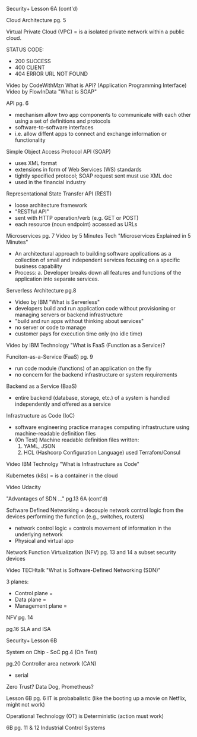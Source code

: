 Security+ Lesson 6A (cont'd)

Cloud Architecture 
pg. 5

Virtual Private Cloud (VPC) = is a isolated private network within a public cloud.

STATUS CODE: 
- 200 SUCCESS
- 400 CLIENT 
- 404 ERROR URL NOT FOUND

Video by CodeWithMzn What is API? (Application Programming Interface)
Video by FlowInData "What is SOAP"

API pg. 6 
- mechanism allow two app components to communicate with each other using a set of definitions and protocols
- software-to-software interfaces
- i.e. allow diffent apps to connect and exchange information or functionality


Simple Object Access Protocol API (SOAP)
- uses XML format 
- extensions in form of Web Services (WS) standards
- tightly specified protocol; SOAP request sent must use XML doc
- used in the financial industry

Representational State Transfer API (REST)
- loose architecture framework
- "RESTful API"
- sent with HTTP operation/verb (e.g. GET or POST)
- each resource (noun endpoint) accessed as URLs

Microservices pg. 7
Video by 5 Minutes Tech "Microservices Explained in 5 Minutes"

- An architectural approach to building software applications as a collection of small and independent services focusing on a specific business capability
- Process:
  a. Developer breaks down all features and functions of the application into separate services.

Serverless Architecture pg.8 
  - Video by IBM "What is Serverless"
  - developers build and run application code without provisioning or managing servers or backend infrastructure
  - "build and run apps without thinking about services"
  - no server or code to manage
  - customer pays for execution time only (no idle time)

Video by IBM Technology "What is FaaS (Function as a Service)?

Funciton-as-a-Service (FaaS) pg. 9
- run code module (functions) of an application on the fly
- no concern for the backend infrastructure or system requirements

Backend as a Service (BaaS)
- entire backend (database, storage, etc.) of a system is handled independently and offered as a service

Infrastructure as Code (IoC)
- software engineering practice manages computing infrastructure using machine-readable definition files
- (On Test) Machine readable definition files written:
  1. YAML, JSON
  2. HCL (Hashcorp Configuration Language) used Terrafom/Consul



Video IBM Technolgy "What is Infrastructure as Code"

Kubernetes (k8s) = is a container in the cloud

Video Udacity 

"Advantages of SDN ..." pg.13 6A (cont'd)

Software Defined Networking = decouple network control logic from the devices performing the function (e.g., switches, routers)
- network control logic = controls movement of information in the underlying network
- Physical and virtual app

Network Function Virtualization (NFV)  pg. 13 and 14  a subset security devices

Video TECHtalk "What is Software-Defined Networking (SDN)"

3 planes:
- Control plane =
- Data plane =
- Management plane = 

NFV pg. 14

pg.16  SLA and ISA

Security+ Lesson 6B

System on Chip - SoC pg.4 (On Test)

pg.20 Controller area network (CAN)
 - serial

Zero Trust?
Data Dog, Prometheus?





Lesson 6B pg. 6
IT is probabalistic (like the booting up a movie on Netflix, might not work)

Operational Technology (OT) is Deterministic (action must work)

6B pg. 11 & 12 Industrial Control Systems


